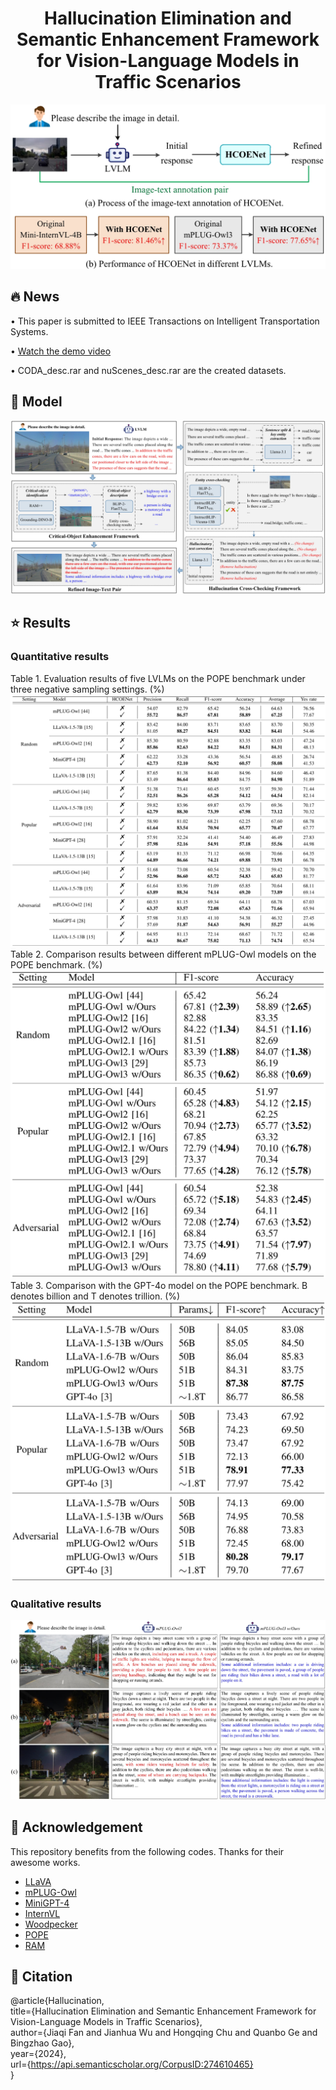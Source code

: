 <div style="text-align: center;">
  <h1>Hallucination Elimination and Semantic Enhancement Framework for Vision-Language Models in Traffic Scenarios</h1>
</div>

![Logo](images/label_coda+nuscenes_13.jpg)

## :fire: News
&#8226; This paper is submitted to IEEE Transactions on Intelligent Transportation Systems.

&#8226; [Watch the demo video](https://github.com/fjq-tongji/HCOENet/releases/download/demo/Video.Demo.mp4)

&#8226; CODA_desc.rar and nuScenes_desc.rar are the created datasets.


## :book: Model
![Logo](images/overall39.jpg)

## :star: Results
### Quantitative results  
Table 1. Evaluation results of five LVLMs on the POPE benchmark under three negative sampling settings. (\%)  
![Logo](images/Tab1.jpg)  
Table 2. Comparison results between different mPLUG-Owl models on the POPE benchmark. (\%)  
![Logo](images/Tab2.jpg)  
Table 3. Comparison with the GPT-4o model on the POPE benchmark. B denotes billion and T denotes trillion. (\%)  
![Logo](images/Tab3.jpg)
### Qualitative results  
![Logo](images/campus_img.jpg)  

## :sunflower: Acknowledgement
This repository benefits from the following codes. Thanks for their awesome works.
- [LLaVA](https://github.com/haotian-liu/LLaVA)
- [mPLUG-Owl](https://github.com/X-PLUG/mPLUG-Owl)
- [MiniGPT-4](https://github.com/Vision-CAIR/MiniGPT-4)
- [InternVL](https://github.com/OpenGVLab/InternVL)
- [Woodpecker](https://github.com/BradyFU/Woodpecker)
- [POPE](https://github.com/AoiDragon/POPE)
- [RAM](https://github.com/xinyu1205/recognize-anything)


## :scroll: Citation
@article{Hallucination,  
  title={Hallucination Elimination and Semantic Enhancement Framework for Vision-Language Models in Traffic Scenarios},  
  author={Jiaqi Fan and Jianhua Wu and Hongqing Chu and Quanbo Ge and Bingzhao Gao},  
  year={2024},  
  url={https://api.semanticscholar.org/CorpusID:274610465}  
}  

